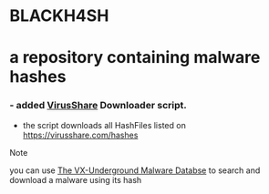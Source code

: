 # BLACKH4SH
# a repository containing malware hashes

### - added [VirusShare](https://VirusShare.com) Downloader script.
- the script downloads all HashFiles listed on https://virusshare.com/hashes
  

> [!Note]
> you can use [The VX-Underground Malware Databse](https://virus.exchange) to search and download a malware using its hash 
